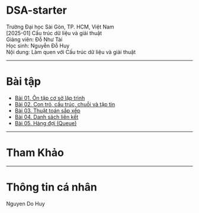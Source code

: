 # DSA-starter
Trường Đại học Sài Gòn, TP. HCM, Việt Nam<br>
[2025-01] Cấu trúc dữ liệu và giải thuật<br>
Giảng viên: Đỗ Như Tài<br>
Học sinh: Nguyễn Đỗ Huy<br>
Nội dung: Làm quen với Cấu trúc dữ liệu và giải thuật

---

# Bài tập
- [Bài 01. Ôn tập cơ sở lập trình](01_On_tap/)
- [Bài 02. Con trỏ, cấu trúc, chuỗi và tập tin](02_Con_tro_Cau_truc_Chuoi_va_Tap_tin/)
- [Bài 03. Thuật toán sắp xếp](03_Thuat_toan_sap_xep/)
- [Bài 04. Danh sách liên kết](04_Danh_sach_lien_ket/)
- [Bài 05. Hàng đợi (Queue)](05_Hang_doi/)

---

# Tham Khảo

---

# Thông tin cá nhân
Nguyen Do Huy
